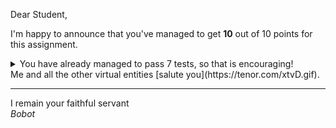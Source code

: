 Dear Student,

I'm happy to announce that you've managed to get **10** out of 10 points for this assignment.
<details><summary>You have already managed to pass 7 tests, so that is encouraging!</summary>&emsp;☑&nbsp;[1p] Tableau properly determines optimal solutions<br>&emsp;☑&nbsp;[1p] Tableau properly chooses entering variable<br>&emsp;☑&nbsp;[1p] Tableau properly checking if unbounded<br>&emsp;☑&nbsp;[2p] Tableau properly chooses leaving variable<br>&emsp;☑&nbsp;[3p] Tableau properly pivots<br>&emsp;☑&nbsp;[1p] Example 02 finds correct solution<br>&emsp;☑&nbsp;[1p] Example 03 finds unbounded problem</details>
Me and all the other virtual entities [salute you](https://tenor.com/xtvD.gif).

-----------
I remain your faithful servant\
_Bobot_